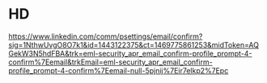 # HD

https://www.linkedin.com/comm/psettings/email/confirm?sig=1NthwUvgO8O7k1&id=1443122375&ct=1469775861253&midToken=AQGekW3N5hdFBA&trk=eml-security_apr_email_confirm-profile_prompt-4-confirm%7Eemail&trkEmail=eml-security_apr_email_confirm-profile_prompt-4-confirm%7Eemail-null-5pjnij%7Eir7elkp2%7Epc
